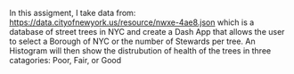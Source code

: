 In this assigment, I take data from:
https://data.cityofnewyork.us/resource/nwxe-4ae8.json
which is a database of street trees in NYC
and create a Dash App that allows the user to select a Borough of NYC
or the number of Stewards per tree. An Histogram will then show the
distrubution of health of the trees in three catagories:
Poor, Fair, or Good